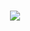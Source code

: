<h1 align="center"><img src="https://readme-typing-svg.herokuapp.com?lines=console.log('Be+a+good+JSer.')"/></h1>
